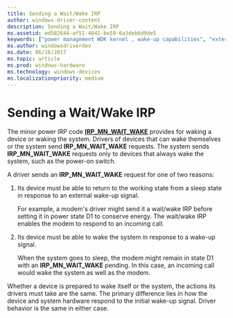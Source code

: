 ```yaml
---
title: Sending a Wait/Wake IRP
author: windows-driver-content
description: Sending a Wait/Wake IRP
ms.assetid: ed582644-af51-4841-be59-6a3deb6d9de5
keywords: ["power management WDK kernel , wake-up capabilities", "external wake signals WDK", "awakening devices", "wake-up capabilities WDK power management", "device wake ups WDK power management", "IRP_MN_WAIT_WAKE", "wait/wake IRPs WDK power management , sending", "sending wait/wake IRPs"]
ms.author: windowsdriverdev
ms.date: 06/16/2017
ms.topic: article
ms.prod: windows-hardware
ms.technology: windows-devices
ms.localizationpriority: medium
---
```


# Sending a Wait/Wake IRP





The minor power IRP code [**IRP\_MN\_WAIT\_WAKE**](https://msdn.microsoft.com/library/windows/hardware/ff551766) provides for waking a device or waking the system. Drivers of devices that can wake themselves or the system send **IRP\_MN\_WAIT\_WAKE** requests. The system sends **IRP\_MN\_WAIT\_WAKE** requests only to devices that always wake the system, such as the power-on switch.

A driver sends an **IRP\_MN\_WAIT\_WAKE** request for one of two reasons:

1.  Its device must be able to return to the working state from a sleep state in response to an external wake-up signal.

    For example, a modem's driver might send it a wait/wake IRP before setting it in power state D1 to conserve energy. The wait/wake IRP enables the modem to respond to an incoming call.

2.  Its device must be able to wake the system in response to a wake-up signal.

    When the system goes to sleep, the modem might remain in state D1 with an **IRP\_MN\_WAIT\_WAKE** pending. In this case, an incoming call would wake the system as well as the modem.

Whether a device is prepared to wake itself or the system, the actions its drivers must take are the same. The primary difference lies in how the device and system hardware respond to the initial wake-up signal. Driver behavior is the same in either case.

 

 




